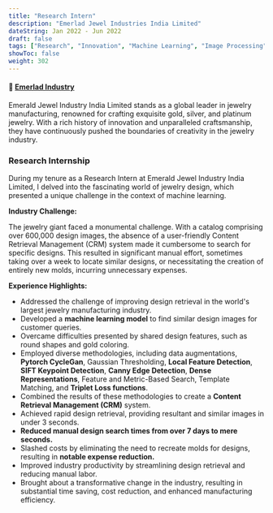 ```yaml
---
title: "Research Intern"
description: "Emerlad Jewel Industries India Limited"
dateString: Jan 2022 - Jun 2022
draft: false
tags: ["Research", "Innovation", "Machine Learning", "Image Processing", "Jupyter", "Industry Problem", "CRM", "Deep Learning", "Custom Trained Models", "Data Augmentations"]
showToc: false
weight: 302
--- 
```

#### 🔗 [Emerlad Industry](https://ejindia.com)


Emerald Jewel Industry India Limited stands as a global leader in jewelry manufacturing, renowned for crafting exquisite gold, silver, and platinum jewelry. With a rich history of innovation and unparalleled craftsmanship, they have continuously pushed the boundaries of creativity in the jewelry industry.

### Research Internship

During my tenure as a Research Intern at Emerald Jewel Industry India Limited, I delved into the fascinating world of jewelry design, which presented a unique challenge in the context of machine learning.

**Industry Challenge:**

The jewelry giant faced a monumental challenge. With a catalog comprising over 600,000 design images, the absence of a user-friendly Content Retrieval Management (CRM) system made it cumbersome to search for specific designs. This resulted in significant manual effort, sometimes taking over a week to locate similar designs, or necessitating the creation of entirely new molds, incurring unnecessary expenses.

**Experience Highlights:**

- Addressed the challenge of improving design retrieval in the world's largest jewelry manufacturing industry.
- Developed a **machine learning model** to find similar design images for customer queries.
- Overcame difficulties presented by shared design features, such as round shapes and gold coloring.
- Employed diverse methodologies, including data augmentations, **Pytorch CycleGan**, Gaussian Thresholding, **Local Feature Detection**, **SIFT Keypoint Detection**, **Canny Edge Detection**, **Dense Representations**, Feature and Metric-Based Search, Template Matching, and **Triplet Loss functions**.
- Combined the results of these methodologies to create a **Content Retrieval Management (CRM)** system.
- Achieved rapid design retrieval, providing resultant and similar images in under 3 seconds.
- **Reduced manual design search times from over 7 days to mere seconds.**
- Slashed costs by eliminating the need to recreate molds for designs, resulting in **notable expense reduction.**
- Improved industry productivity by streamlining design retrieval and reducing manual labor.
- Brought about a transformative change in the industry, resulting in substantial time saving, cost reduction, and enhanced manufacturing efficiency.